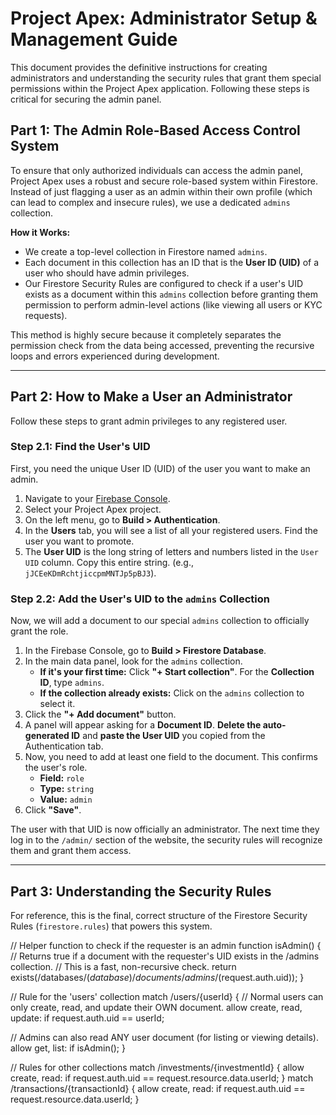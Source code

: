 # Project Apex: Administrator Setup & Management Guide

This document provides the definitive instructions for creating administrators and understanding the security rules that grant them special permissions within the Project Apex application. Following these steps is critical for securing the admin panel.

## Part 1: The Admin Role-Based Access Control System

To ensure that only authorized individuals can access the admin panel, Project Apex uses a robust and secure role-based system within Firestore. Instead of just flagging a user as an admin within their own profile (which can lead to complex and insecure rules), we use a dedicated `admins` collection.

**How it Works:**

- We create a top-level collection in Firestore named `admins`.
- Each document in this collection has an ID that is the **User ID (UID)** of a user who should have admin privileges.
- Our Firestore Security Rules are configured to check if a user's UID exists as a document within this `admins` collection before granting them permission to perform admin-level actions (like viewing all users or KYC requests).

This method is highly secure because it completely separates the permission check from the data being accessed, preventing the recursive loops and errors experienced during development.

---

## Part 2: How to Make a User an Administrator

Follow these steps to grant admin privileges to any registered user.

### Step 2.1: Find the User's UID

First, you need the unique User ID (UID) of the user you want to make an admin.

1.  Navigate to your [Firebase Console](https://console.firebase.google.com/).
2.  Select your Project Apex project.
3.  On the left menu, go to **Build > Authentication**.
4.  In the **Users** tab, you will see a list of all your registered users. Find the user you want to promote.
5.  The **User UID** is the long string of letters and numbers listed in the `User UID` column. Copy this entire string. (e.g., `jJCEeKDmRchtjiccpmMNTJp5pBJ3`).

### Step 2.2: Add the User's UID to the `admins` Collection

Now, we will add a document to our special `admins` collection to officially grant the role.

1.  In the Firebase Console, go to **Build > Firestore Database**.
2.  In the main data panel, look for the `admins` collection.
    - **If it's your first time:** Click **"+ Start collection"**. For the **Collection ID**, type `admins`.
    - **If the collection already exists:** Click on the `admins` collection to select it.
3.  Click the **"+ Add document"** button.
4.  A panel will appear asking for a **Document ID**. **Delete the auto-generated ID** and **paste the User UID** you copied from the Authentication tab.
5.  Now, you need to add at least one field to the document. This confirms the user's role.
    - **Field:** `role`
    - **Type:** `string`
    - **Value:** `admin`
6.  Click **"Save"**.

The user with that UID is now officially an administrator. The next time they log in to the `/admin/` section of the website, the security rules will recognize them and grant them access.

---

## Part 3: Understanding the Security Rules

For reference, this is the final, correct structure of the Firestore Security Rules (`firestore.rules`) that powers this system.

<!-- ============================== -->
<!-- rules_version = '2';

service cloud.firestore {
match /databases/{database}/documents { -->
  <!-- ==================================== -->

// Helper function to check if the requester is an admin
function isAdmin() {
  // Returns true if a document with the requester's UID exists in the /admins collection.
  // This is a fast, non-recursive check.
  return exists(/databases/$(database)/documents/admins/$(request.auth.uid));
}

// Rule for the 'users' collection
match /users/{userId} {
  // Normal users can only create, read, and update their OWN document.
  allow create, read, update: if request.auth.uid == userId;
  
  // Admins can also read ANY user document (for listing or viewing details).
  allow get, list: if isAdmin();
}

// Rules for other collections
match /investments/{investmentId} {
  allow create, read: if request.auth.uid == request.resource.data.userId;
}
match /transactions/{transactionId} {
  allow create, read: if request.auth.uid == request.resource.data.userId;
}